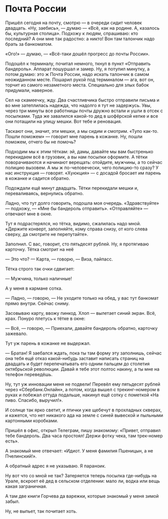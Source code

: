 
# Почта России

Пришёл сегодня на почту, смотрю — в очереди сидит человек двадцать. «Ну, заебись», — думаю — «Всё, как на родине. А, казалось бы, культурная столица». Подхожу к людям, спрашиваю: кто последний? А они мне так радостно: а никто! Вон там талончик надо брать за банкоматом.

«Ого!» — думаю, — «Всё-таки дошёл прогресс до почты России».

Подошёл к терминалу, почитал немного, ткнул в пункт «Отправить бандероль». Аппарат пошуршал и замер. Ну, я потупил минутку, а потом думаю: это ж Почта России, надо искать талончик в самом неожиданном месте. Пошарил рукой под терминалом — ага, вот он, торчит из самого незаметного места. Специально для злых бабок придумали, наверное.

Сел на скамеечку, жду. Два счастливчика быстро отправили письма и во мне затеплилась надежда, что надолго я тут не задержусь. Увы, через три минуты все работницы почты дружно встали и ушли в отсек с посылками. Туда же завалился какой-то дед в шофёрской кепке и все они потащили на улицу мешки. Вот тебе и реновация.

Таскают они, значит, эти мешки, а мы сидим и смотрим. «Тупо как-то. Пошли поможем» — говорит мне парень в кожанке. Ну, пошли поможем, отчего бы не помочь?

Подходим мы к этим тёткам: эй, дамы, давайте мы вам быстренько перекидаем всё в грузовик, а вы нам посылки оформите. А тётки поворачиваются и начинают верещать: отойдите, мужчины, а то сейчас полицию вызовем. А мы ж по-человечески, чего полицию-то сразу? У нас инструкция — говорят. «Хуюкция» — с досадой бросает им парень в кожанке и садится обратно.

Подождали ещё минут двадцать. Тётки перекидали мешки и, переваливаясь, вернулись обратно.

Ладно, что тут долго говорить, подошла моя очередь. «Здравствуйте» — подхожу, — «Мне бы бандероль отправить». «Отправляйте» — отвечают мне в окне.

Тут я подрастерялся, но тётка, видимо, сжалилась надо мной. «Держите конверт, заполняйте, кому справа снизу, от кого слева сверху, да смотрите не перепутайте».

Заполнил. С вас, говорит, сто пятьдесят рублей. Ну, я протягиваю карточку. Тётка смотрит на неё 

— Это что?
— Карта, — говорю, — Виза, пайпасс. 

Тётка строго так очки сдвигает: 

— Мужчина, только наличные!

А у меня в кармане сотка.

— Ладно, — говорю, — Не уходите только на обед, у вас тут банкомат прямо внутри. Сейчас сниму.

Засовываю карту, ввожу пинкод. Хлоп — вылетает синий экран. Всё, крах. Понуро плетусь к тётке в окне: 

— Всё, — говорю, — Приехали, давайте бандероль обратно, карточку зажевало.

Тут уж парень в кожанке не выдержал. 

— Братан! Я заебался ждать, пока ты там форму эту заполнишь, сейчас она тебя ещё отказ какой-нибудь заставит написать страниц на двадцать и будет перепечатывать его одним пальцем до столетия октябрьской революции. Давай я тебе этот полтос накину, а ты мне на телефон переведёшь.

Ну, тут уж инновации меня не подвели! Перевёл ему пятьдесят рублей через «Сбербанк.Онлайн», а потом, когда вышел с трекинг-номером в руках и побежал оттуда подальше, накинул ещё сотку с пометкой «На пиво. Спасибо, выручил!».

И солнце так ярко светит, и птички уже щебечут в прохладных скверах, и кажется, что нет никакого ада на земле с синей вывеской и пыльными картонными коробками.

Пришёл в офис, открыл Телеграм, пишу знакомому: «Привет, отправил тебе бандероль. Два часа простоял! Держи фотку чека, там трек-номер есть».

А знакомый мне отвечает: «Идиот. У меня фамилия Пшеницын, а не Пчелинский!».

А обратный адрес я не указываю. Я параноик.

Ну вот что со мной не так? Затеряется теперь посылка где-нибудь на Урале, вскроет её дед в сельском отделении: мало ли, водка или вещь какая заграничная.

А там две книги Горчева да варежки, которые знакомый у меня зимой забыл.

Ну, не выпьет, так почитает хоть.